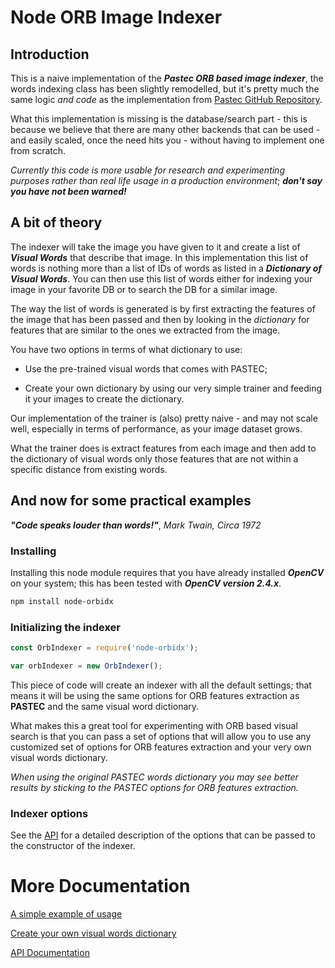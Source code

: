 # Node ORB Image Indexer

## Introduction

This is a naive implementation of the **_Pastec ORB based image indexer_**, the words indexing class has been slightly remodelled, but it's pretty much the same logic _and code_  as the implementation from [Pastec GitHub Repository](https://github.com/Visu4link/pastec:Github).

What this implementation is missing is the database/search part - this is because we believe that there are many other backends that can be used - and easily scaled, once the need hits you - without having to implement one from scratch.

_Currently this code is more usable for research and experimenting purposes rather than real life usage in a production environment_; **_don't say you have not been warned!_**

## A bit of theory

The indexer will take the image you have given to it and create a list of *__Visual Words__* that describe that image. In this implementation this list of words is nothing more than a list of IDs of words as listed in a *__Dictionary of Visual Words__*. You can then use this list of words either for indexing your image in your favorite DB or to search the DB for a similar image.

The way the list of words is generated is by first extracting the features of the image that has been passed and then by looking in the *dictionary* for features that are similar to the ones we extracted from the image.

You have two options in terms of what dictionary to use:

- Use the pre-trained visual words that comes with PASTEC;

- Create your own dictionary by using our very simple trainer and feeding it your images to create the dictionary.

Our implementation of the trainer is (also) pretty naive - and may not scale well, especially in terms of performance, as your image dataset grows.

What the trainer does is extract features from each image and then add to the dictionary of visual words only those features that are not within a specific distance from existing words.

 ## And now for some practical examples

 _**"Code speaks louder than words!"**_, *Mark Twain, Circa 1972*

### Installing

Installing this node module requires that you have already installed _**OpenCV**_ on your system; this has been tested with *__OpenCV version 2.4.x__*.

```sh
npm install node-orbidx
```

### Initializing the indexer

 ```javascript
const OrbIndexer = require('node-orbidx');

var orbIndexer = new OrbIndexer();
 ```

This piece of code will create  an indexer with all the default settings; that means it will be using the same options for ORB features extraction as __PASTEC__ and the same visual word dictionary.

What makes this a great tool for experimenting with ORB based visual search is that you can pass a set of options that will allow you to use any customized set of options for ORB features extraction and your very own visual words dictionary.

*When using the original PASTEC words dictionary you may see better results by sticking to the PASTEC options for ORB features extraction.*

### Indexer options

See the [API](docs/api.md) for a detailed description of the options that can be passed to the constructor of the indexer.

# More Documentation

[A simple example of usage](docs/example.md)

[Create your own visual words dictionary](docs/dictionary.md)

[API Documentation](docs/api.md)
